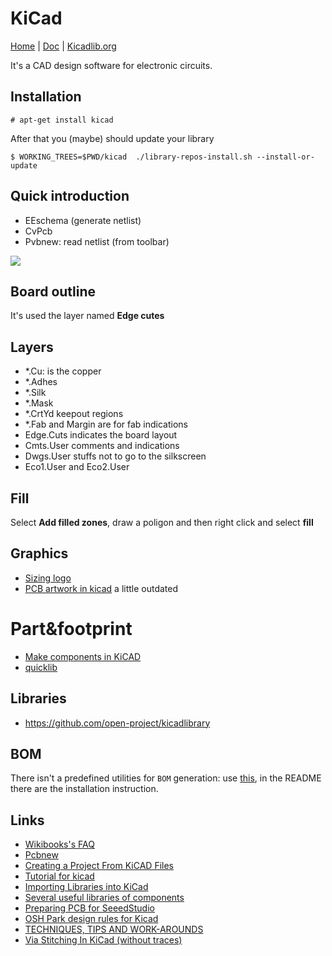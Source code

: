 # KiCad

[Home](http://kicad-pcb.org/) | [Doc](http://kicad-pcb.org/help/documentation/) | [Kicadlib.org](http://kicadlib.org)

It's a CAD design software for electronic circuits.

## Installation

    # apt-get install kicad

After that you (maybe) should update your library

    $ WORKING_TREES=$PWD/kicad  ./library-repos-install.sh --install-or-update

## Quick introduction

 - EEschema (generate netlist)
 - CvPcb
 - Pvbnew: read netlist (from toolbar)

![](http://docs.kicad-pcb.org/stable/en/images/kicad_flowchart.png)

## Board outline

It's used the layer named **Edge cutes**

## Layers

 - *.Cu: is the copper
 - *.Adhes
 - *.Silk
 - *.Mask
 - *.CrtYd keepout regions
 - *.Fab and Margin are for fab indications
 - Edge.Cuts indicates the board layout
 - Cmts.User comments and indications
 - Dwgs.User stuffs not to go to the silkscreen
 - Eco1.User and Eco2.User 

## Fill

Select **Add filled zones**, draw a poligon and then right click and select **fill**

## Graphics

 - [Sizing logo](http://www.deferredprocrastination.co.uk/blog/2016/kicad-logo-size/)
 - [PCB artwork in kicad](http://blog.komar.be/making-pcb-artwork-in-kicad/) a little outdated

# Part&footprint

 - [Make components in KiCAD](http://docs.kicad-pcb.org/4.0.7/en/getting_started_in_kicad.html#make-schematic-components-in-kicad)
 - [quicklib](http://kicad.rohrbacher.net/quicklib.php)

## Libraries

 - https://github.com/open-project/kicadlibrary

## BOM

There isn't a predefined utilities for ``BOM`` generation: use [this](https://github.com/SchrodingersGat/KiBoM), in the
README there are the installation instruction.

## Links

 - [Wikibooks's FAQ](https://en.wikibooks.org/wiki/Kicad/FAQ)
 - [Pcbnew](https://wiki.xtronics.com/index.php/Pcbnew)
 - [Creating a Project From KiCAD Files](https://factory.macrofab.com/help/kpdink)
 - [Tutorial for kicad](http://store.curiousinventor.com/guides/kicad)
 - [Importing Libraries into KiCad](http://www.accelerated-designs.com/help/KiCad_Library.html)
 - [Several useful libraries of components](http://smisioto.no-ip.org/elettronica/kicad/kicad-en.htm)
 - [Preparing PCB for SeeedStudio](http://support.seeedstudio.com/knowledgebase/articles/1824574-how-to-generate-gerber-and-drill-files-from-kicad)
 - [OSH Park design rules for Kicad](http://docs.oshpark.com/design-tools/kicad/kicad-design-rules/)
 - [TECHNIQUES, TIPS AND WORK-AROUNDS](https://flyingcarsandstuff.com/2016/10/kicad-techniques-tips-and-work-arounds/)
 - [Via Stitching In KiCad (without traces)](https://www.youtube.com/watch?v=Hp5ngKtl7S4)
